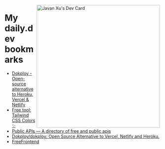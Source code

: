 
<a href="https://app.daily.dev/JavanXU"><img align="right" src="https://api.daily.dev/devcards/e45a150971844cd6959a94bb94e861ea.png?r=quw" width="400" alt="Javan Xu's Dev Card"/></a>

# My daily.dev bookmarks
<!-- daily.dev BOOKMARKS:START -->
- [Dokploy - Open-source alternative to Heroku, Vercel &amp; Netlify](https://app.daily.dev/posts/QWvJBXJsU?utm_source=rss&utm_medium=bookmarks&utm_campaign=6ueXw3FRNQzpNtewCDbI6)
- [Free tool: Tailwind CSS Colors ✨](https://app.daily.dev/posts/5EnppSdbQ?utm_source=rss&utm_medium=bookmarks&utm_campaign=6ueXw3FRNQzpNtewCDbI6)
- [Public APIs — A directory of free and public apis](https://app.daily.dev/posts/kReOft5Mu?utm_source=rss&utm_medium=bookmarks&utm_campaign=6ueXw3FRNQzpNtewCDbI6)
- [Dokploy/dokploy: Open Source Alternative to Vercel, Netlify and Heroku.](https://app.daily.dev/posts/heqbIiRYp?utm_source=rss&utm_medium=bookmarks&utm_campaign=6ueXw3FRNQzpNtewCDbI6)
- [FreeFrontend](https://app.daily.dev/posts/CXrrtolVI?utm_source=rss&utm_medium=bookmarks&utm_campaign=6ueXw3FRNQzpNtewCDbI6)
<!-- daily.dev BOOKMARKS:END -->
